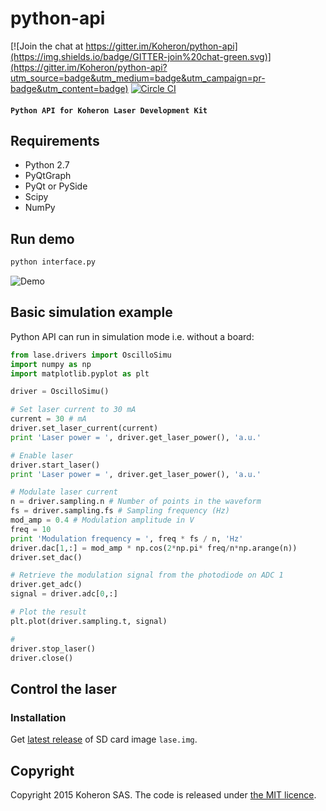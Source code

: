 # python-api

[![Join the chat at https://gitter.im/Koheron/python-api](https://img.shields.io/badge/GITTER-join%20chat-green.svg)](https://gitter.im/Koheron/python-api?utm_source=badge&utm_medium=badge&utm_campaign=pr-badge&utm_content=badge) [![Circle CI](https://circleci.com/gh/Koheron/python-api.svg?style=shield)](https://circleci.com/gh/Koheron/python-api)

#### `Python API for Koheron Laser Development Kit`

## Requirements

* Python 2.7
* PyQtGraph
* PyQt or PySide 
* Scipy
* NumPy

## Run demo

```sh
python interface.py
```

![Demo](https://cloud.githubusercontent.com/assets/1735094/9765362/317e8212-5714-11e5-8480-ab3e311260c9.gif)

## Basic simulation example

Python API can run in simulation mode i.e. without a board:

```python
from lase.drivers import OscilloSimu
import numpy as np
import matplotlib.pyplot as plt

driver = OscilloSimu()

# Set laser current to 30 mA
current = 30 # mA
driver.set_laser_current(current)
print 'Laser power = ', driver.get_laser_power(), 'a.u.'

# Enable laser
driver.start_laser()
print 'Laser power = ', driver.get_laser_power(), 'a.u.'

# Modulate laser current
n = driver.sampling.n # Number of points in the waveform
fs = driver.sampling.fs # Sampling frequency (Hz)
mod_amp = 0.4 # Modulation amplitude in V
freq = 10
print 'Modulation frequency = ', freq * fs / n, 'Hz'
driver.dac[1,:] = mod_amp * np.cos(2*np.pi* freq/n*np.arange(n))
driver.set_dac()

# Retrieve the modulation signal from the photodiode on ADC 1
driver.get_adc()
signal = driver.adc[0,:]

# Plot the result
plt.plot(driver.sampling.t, signal)

#
driver.stop_laser()
driver.close()

```

## Control the laser

### Installation

Get [latest release](https://github.com/Koheron/python-api/releases) of SD card image `lase.img`.

## Copyright

Copyright 2015 Koheron SAS. The code is released under [the MIT licence](https://github.com/Koheron/python-api/blob/master/LICENSE).

